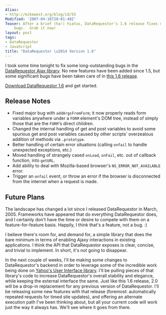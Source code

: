 ```yaml
---
Alias:
- http://mikewest.org/blog/id/55
Modified: '2007-04-16T20:01:40Z'
Teaser: After a brief (ha!) hiatus, DataRequestor's 1.6 release fixes many outstanding
    bugs.  Grab it now!
layout: post
tags:
- DataRequestor
- JavaScript
title: "DataRequestor \u2014 Version 1.6"
---
```

I took some time tonight to fix some long-outstanding bugs in the [DataRequestor Ajax library][datarequestor].  No new features have been added since 1.5, but some significant bugs have been taken care of in [this 1.6 release][download].

[Download DataRequestor 1.6][download] and get started.

## Release Notes ##

*   Fixed major bug with `addArgsFromForm`; it now properly reads form variables anywhere under a `FORM` element's DOM tree, instead of simply those that are the `FORM`'s direct children.
*   Changed the internal handling of get and post variables to avoid some spurious get and post variables caused by other scripts' overzealous addition of methods via `.prototype`.
*   Better handling of certain error situations (calling `onfail` to handle unexpected exceptions, etc.)
*   Moved handling of strangely cased `onLoad`, `onFail`, etc. out of callback function, into `getURL`.
*   Add ability to deal with Mozilla-based browser's `NS_ERROR_NOT_AVAILABLE` error.
*   Trigger an `onfail` event, or throw an error if the browser is disconnected from the internet when a request is made.

## Future Plans ##

The landscape has changed a lot since I released DataRequestor in March, 2005.  Frameworks have appeared that do everything DataRequestor does, and I certainly don't have the time or desire to compete with them on a feature-for-feature basis.  Happily, I think that's a feature, not a bug.  :)

I believe there's room for, and demand for, a simple library that does the bare minimum in terms of enabling Ajaxy interactions in existing applications.  I think the API that DataRequestor exposes is clear, concise, and trivial to implement.  In short, it's not going to disappear.

In the next couple of weeks, I'll be making some changes to DataRequestor's backend in order to leverage some of the incredible work being done on [Yahoo's User Interface library][yui].  I'll be pulling pieces of that library's code to increase DataRequestor's overall stability and elegance, while keeping the external interface the same.  Just like this 1.6 release, 2.0 will be a drop-in replacement for any previous version of DataRequestor.  I'll be releasing some new features with that release (foremost: automatically repeated requests for timed site updates), and offering an alternate execution path I've been thinking about, but all your current code will work just the way it always has.  We'll see where it goes from there.

[datarequestor]: http://mikewest.org/archive/datarequestor/
[download]: http://mikewest.org/file_download/10
[yui]: http://developer.yahoo.com/yui/